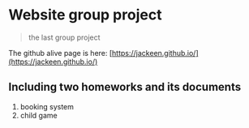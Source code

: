 # Website group project

> the last group project

The github alive page is here: [https://jackeen.github.io/](https://jackeen.github.io/)

## Including two homeworks and its documents

1. booking system 
2. child game




